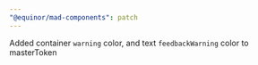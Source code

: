 ```yaml
---
"@equinor/mad-components": patch
---
```


Added container `warning` color, and text `feedbackWarning` color to masterToken
